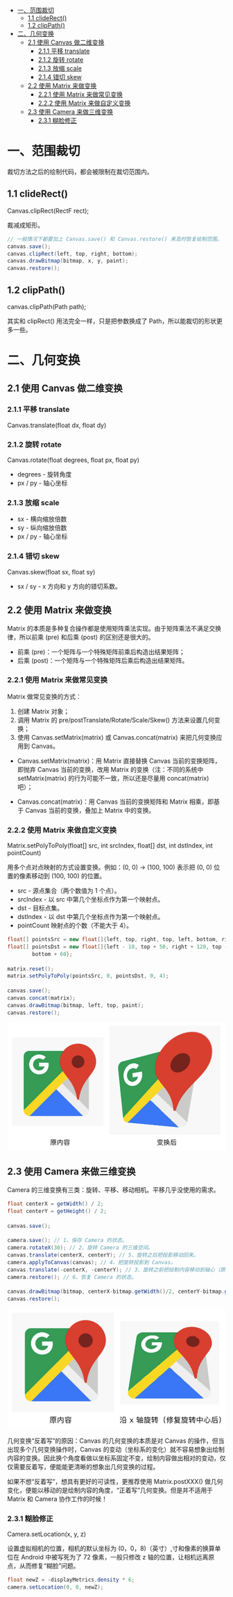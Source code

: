 
<!-- TOC -->

- [一、范围裁切](#%E4%B8%80%E8%8C%83%E5%9B%B4%E8%A3%81%E5%88%87)
  - [1.1 clideRect()](#11-cliderect)
  - [1.2 clipPath()](#12-clippath)
- [二、几何变换](#%E4%BA%8C%E5%87%A0%E4%BD%95%E5%8F%98%E6%8D%A2)
  - [2.1 使用 Canvas 做二维变换](#21-%E4%BD%BF%E7%94%A8-canvas-%E5%81%9A%E4%BA%8C%E7%BB%B4%E5%8F%98%E6%8D%A2)
    - [2.1.1 平移 translate](#211-%E5%B9%B3%E7%A7%BB-translate)
    - [2.1.2 旋转 rotate](#212-%E6%97%8B%E8%BD%AC-rotate)
    - [2.1.3 放缩 scale](#213-%E6%94%BE%E7%BC%A9-scale)
    - [2.1.4 错切 skew](#214-%E9%94%99%E5%88%87-skew)
  - [2.2 使用 Matrix 来做变换](#22-%E4%BD%BF%E7%94%A8-matrix-%E6%9D%A5%E5%81%9A%E5%8F%98%E6%8D%A2)
    - [2.2.1 使用 Matrix 来做常见变换](#221-%E4%BD%BF%E7%94%A8-matrix-%E6%9D%A5%E5%81%9A%E5%B8%B8%E8%A7%81%E5%8F%98%E6%8D%A2)
    - [2.2.2 使用 Matrix 来做自定义变换](#222-%E4%BD%BF%E7%94%A8-matrix-%E6%9D%A5%E5%81%9A%E8%87%AA%E5%AE%9A%E4%B9%89%E5%8F%98%E6%8D%A2)
  - [2.3 使用 Camera 来做三维变换](#23-%E4%BD%BF%E7%94%A8-camera-%E6%9D%A5%E5%81%9A%E4%B8%89%E7%BB%B4%E5%8F%98%E6%8D%A2)
    - [2.3.1 糊脸修正](#231-%E7%B3%8A%E8%84%B8%E4%BF%AE%E6%AD%A3)

<!-- /TOC -->

# 一、范围裁切

裁切方法之后的绘制代码，都会被限制在裁切范围内。

## 1.1 clideRect() 

Canvas.clipRect(RectF rect);

裁减成矩形。

```java
// 一般情况下都要加上 Canvas.save() 和 Canvas.restore() 来及时恢复绘制范围。
canvas.save();  
canvas.clipRect(left, top, right, bottom);  
canvas.drawBitmap(bitmap, x, y, paint);  
canvas.restore();  
```

## 1.2 clipPath()

canvas.clipPath(Path path);  

其实和 clipRect() 用法完全一样，只是把参数换成了 Path，所以能裁切的形状更多一些。

# 二、几何变换

## 2.1 使用 Canvas 做二维变换

### 2.1.1 平移 translate

Canvas.translate(float dx, float dy)

### 2.1.2 旋转 rotate

Canvas.rotate(float degrees, float px, float py) 

- degrees - 旋转角度
- px / py - 轴心坐标

### 2.1.3 放缩 scale

- sx - 横向缩放倍数
- sy - 纵向缩放倍数
- px / py - 轴心坐标

### 2.1.4 错切 skew

Canvas.skew(float sx, float sy)

- sx / sy - x 方向和 y 方向的错切系数。

## 2.2 使用 Matrix 来做变换

Matrix 的本质是多种复合操作都是使用矩阵乘法实现。由于矩阵乘法不满足交换律，所以前乘 (pre) 和后乘 (post) 的区别还是很大的。

- 前乘 (pre)：一个矩阵与一个特殊矩阵前乘后构造出结果矩阵；
- 后乘 (post)：一个矩阵与一个特殊矩阵后乘后构造出结果矩阵。

### 2.2.1 使用 Matrix 来做常见变换

Matrix 做常见变换的方式：

1. 创建 Matrix 对象；
2. 调用 Matrix 的 pre/postTranslate/Rotate/Scale/Skew() 方法来设置几何变换；
3. 使用 Canvas.setMatrix(matrix) 或 Canvas.concat(matrix) 来把几何变换应用到 Canvas。

- Canvas.setMatrix(matrix)：用 Matrix 直接替换 Canvas 当前的变换矩阵，即抛弃 Canvas 当前的变换，改用 Matrix 的变换（注：不同的系统中 setMatrix(matrix) 的行为可能不一致，所以还是尽量用 concat(matrix) 吧）；
  
- Canvas.concat(matrix)：用 Canvas 当前的变换矩阵和 Matrix 相乘，即基于 Canvas 当前的变换，叠加上 Matrix 中的变换。

### 2.2.2 使用 Matrix 来做自定义变换

Matrix.setPolyToPoly(float[] src, int srcIndex, float[] dst, int dstIndex, int pointCount) 

用多个点对点映射的方式设置变换。例如：(0, 0) -> (100, 100) 表示把 (0, 0) 位置的像素移动到 (100, 100) 的位置。

- src - 源点集合（两个数值为 1 个点）。
- srcIndex - 以 src 中第几个坐标点作为第一个映射点。
- dst - 目标点集。
- dstIndex - 以 dst 中第几个坐标点作为第一个映射点。
- pointCount 映射点的个数（不能大于 4）。

```java
float[] pointsSrc = new float[]{left, top, right, top, left, bottom, right, bottom};
float[] pointsDst = new float[]{left - 10, top + 50, right + 120, top - 90, left + 20, bottom + 30, right + 20,
        bottom + 60};

matrix.reset();
matrix.setPolyToPoly(pointsSrc, 0, pointsDst, 0, 4);

canvas.save();
canvas.concat(matrix);
canvas.drawBitmap(bitmap, left, top, paint);
canvas.restore();
```

<img src="../pictures//52eb2279ly1fig5uw4t2jj20q60fcag4.jpg"/>

## 2.3 使用 Camera 来做三维变换

Camera 的三维变换有三类：旋转、平移、移动相机。平移几乎没使用的需求。

```java
float centerX = getWidth() / 2;
float centerY = getHeight() / 2;

canvas.save();

camera.save(); // 1、保存 Camera 的状态。
camera.rotateX(30); // 2、旋转 Camera 的三维空间。 
canvas.translate(centerX, centerY); // 5、旋转之后把投影移动回来。
camera.applyToCanvas(canvas); // 4、把旋转投影到 Canvas。
canvas.translate(-centerX, -centerY); // 3、旋转之前把绘制内容移动到轴心（原点）。
camera.restore(); // 6、恢复 Camera 的状态。

canvas.drawBitmap(bitmap, centerX-bitmap.getWidth()/2, centerY-bitmap.getHeight()/2, paint);  
canvas.restore();  
```

<img src="../pictures//52eb2279ly1fig5vucbnrj20ne0cugqq.jpg"/>

几何变换“反着写”的原因：Canvas 的几何变换的本质是对 Canvas 的操作，但当出现多个几何变换操作时，Canvas 的变动（坐标系的变化）就不容易想象出绘制内容的变换。因此换个角度看做以坐标系固定不变，绘制内容做出相对的变动，仅仅需要反着写，便能能更清晰的想象出几何变换的过程。

如果不想“反着写”，想具有更好的可读性，更推荐使用 Matrix.postXXX() 做几何变化，便能以移动的是绘制内容的角度，“正着写”几何变换。但是并不适用于 Matrix 和 Camera 协作工作的时候！

### 2.3.1 糊脸修正

Camera.setLocation(x, y, z)

设置虚拟相机的位置，相机的默认坐标为 (0，0，8)（英寸）,寸和像素的换算单位在 Android 中被写死为了 72 像素，一般只修改 z 轴的位置，让相机远离原点，从而修复“糊脸”问题。

```java
float newZ = -displayMetrics.density * 6;
camera.setLocation(0, 0, newZ);
```